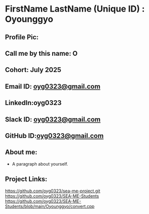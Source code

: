 # FirstName LastName (Unique ID) : Oyounggyo
## Profile Pic: 
## Call me by this name: O
## Cohort: July 2025
## Email ID: oyg0323@gmail.com
## LinkedIn:oyg0323
## Slack ID: oyg0323@gmail.com
## GitHub ID:oyg0323@gmail.com
## About me: 
- A paragraph about yourself.
## Project Links:
https://github.com/oyg0323/sea-me-project.git
https://github.com/oyg0323/SEA-ME-Students
https://github.com/oyg0323/SEA-ME-Students/blob/main/Oyounggyo/convert.cpp
